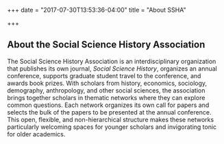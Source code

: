 +++
date = "2017-07-30T13:53:36-04:00"
title = "About SSHA"

+++

## About the Social Science History Association

The Social Science History Association is an interdisciplinary organization that publishes its own journal, *Social Science History*, organizes an annual conference, supports graduate student travel to the conference, and awards book prizes. With scholars from history, economics, sociology, demography, anthropology, and other social sciences, the association brings together scholars in thematic networks where they can explore common questions.  Each network organizes its own call for papers and selects the bulk of the papers to be presented at the annual conference. This open, flexible, and non-hierarchical structure makes these networks particularly welcoming spaces for younger scholars and invigorating tonic for older academics.

